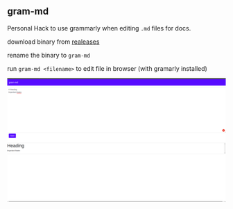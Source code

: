 ## gram-md

Personal Hack to use grammarly when editing `.md` files for docs.

download binary from [realeases](https://github.com/scriptonist/gram-md/releases)

rename the binary to `gram-md`

run `gram-md <filename>` to edit file in browser (with gramarly installed)

![Image](gram-md.png)
